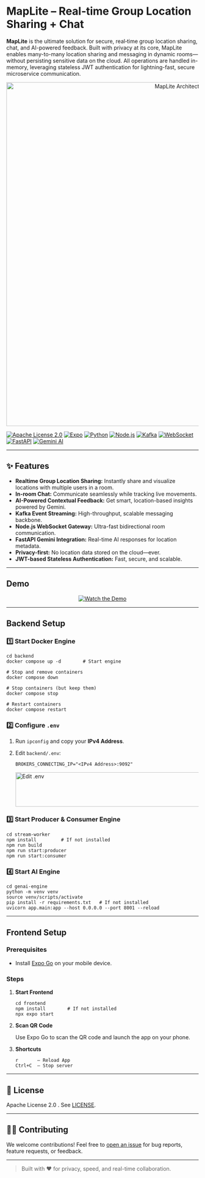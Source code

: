 # MapLite – Real‑time Group Location Sharing + Chat

**MapLite** is the ultimate solution for secure, real‑time group location sharing, chat, and AI-powered feedback. Built with privacy at its core, MapLite enables many-to-many location sharing and messaging in dynamic rooms—without persisting sensitive data on the cloud. All operations are handled in-memory, leveraging stateless JWT authentication for lightning-fast, secure microservice communication.

<p align="center">
<img width="900" alt="MapLite Architecture" src="https://github.com/user-attachments/assets/9d6f647c-e500-412a-85e1-abeca7d72778" />
</p>

[![Apache License 2.0](https://img.shields.io/badge/license-Apache%202.0-blue.svg)](LICENSE) [![Expo](https://img.shields.io/badge/Expo-Go-blue?logo=expo)](https://expo.dev/go)
[![Python](https://img.shields.io/badge/Python-3.10%2B-yellow?logo=python)](https://www.python.org/)
[![Node.js](https://img.shields.io/badge/Node.js-18%2B-green?logo=node.js)](https://nodejs.org/)
[![Kafka](https://img.shields.io/badge/Apache%20Kafka-Streaming-orange?logo=apache-kafka)](https://kafka.apache.org/)
[![WebSocket](https://img.shields.io/badge/WebSocket-Realtime-blue?logo=websocket)](https://developer.mozilla.org/en-US/docs/Web/API/WebSockets_API)
[![FastAPI](https://img.shields.io/badge/FastAPI-Python-green?logo=fastapi)](https://fastapi.tiangolo.com/)
[![Gemini AI](https://img.shields.io/badge/Gemini-AI-brightgreen?logo=googlecloud)](https://cloud.google.com/vertex-ai/docs/generative-ai/learn/models)

---

## ✨ Features

- **Realtime Group Location Sharing:** Instantly share and visualize locations with multiple users in a room.
- **In-room Chat:** Communicate seamlessly while tracking live movements.
- **AI-Powered Contextual Feedback:** Get smart, location-based insights powered by Gemini.
- **Kafka Event Streaming:** High-throughput, scalable messaging backbone.
- **Node.js WebSocket Gateway:** Ultra-fast bidirectional room communication.
- **FastAPI Gemini Integration:** Real-time AI responses for location metadata.
- **Privacy-first:** No location data stored on the cloud—ever.
- **JWT-based Stateless Authentication:** Fast, secure, and scalable.

---

## Demo
<div align="center">

[![Watch the Demo](https://img.shields.io/badge/Video-Demo-blue?logo=youtube)](https://github.com/user-attachments/assets/b77ac67f-c886-4195-ae79-71a7ed132dea)

</div>

---


## Backend Setup

### 1️⃣ Start Docker Engine

```shell
cd backend
docker compose up -d        # Start engine

# Stop and remove containers
docker compose down

# Stop containers (but keep them)
docker compose stop

# Restart containers
docker compose restart
```

### 2️⃣ Configure `.env`

1. Run `ipconfig` and copy your **IPv4 Address**.
2. Edit `backend/.env`:

    ```env
    BROKERS_CONNECTING_IP="<IPv4 Address>:9092"
    ```

    <img width="696" height="90" alt="Edit .env" src="https://github.com/user-attachments/assets/0ea3df1e-420b-4bad-a987-db574da8cfaa" />

### 3️⃣ Start Producer & Consumer Engine

```shell
cd stream-worker
npm install         # If not installed
npm run build
npm run start:producer
npm run start:consumer
```

### 4️⃣ Start AI Engine

```shell
cd genai-engine
python -m venv venv
source venv/scripts/activate
pip install -r requirements.txt   # If not installed
uvicorn app.main:app --host 0.0.0.0 --port 8001 --reload
```

---

## Frontend Setup

### Prerequisites

- Install [Expo Go](https://expo.dev/go) on your mobile device.

### Steps

1. **Start Frontend**

    ```shell
    cd frontend
    npm install        # If not installed
    npx expo start
    ```

2. **Scan QR Code**

    Use Expo Go to scan the QR code and launch the app on your phone.

3. **Shortcuts**

    ```
    r       – Reload App
    Ctrl+C  – Stop server
    ```

---

## 📄 License

Apache License 2.0 . See [LICENSE](LICENSE).

---

## 🧑‍💻 Contributing

We welcome contributions! Feel free to [open an issue](https://github.com/Jibesh10101011/maplite/issues) for bug reports, feature requests, or feedback.

---

> Built with ❤️ for privacy, speed, and real-time collaboration.
